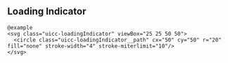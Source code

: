 ## Loading Indicator

    @example
    <svg class="uicc-loadingIndicator" viewBox="25 25 50 50">
      <circle class="uicc-loadingIndicator__path" cx="50" cy="50" r="20" fill="none" stroke-width="4" stroke-miterlimit="10"/>
    </svg>

